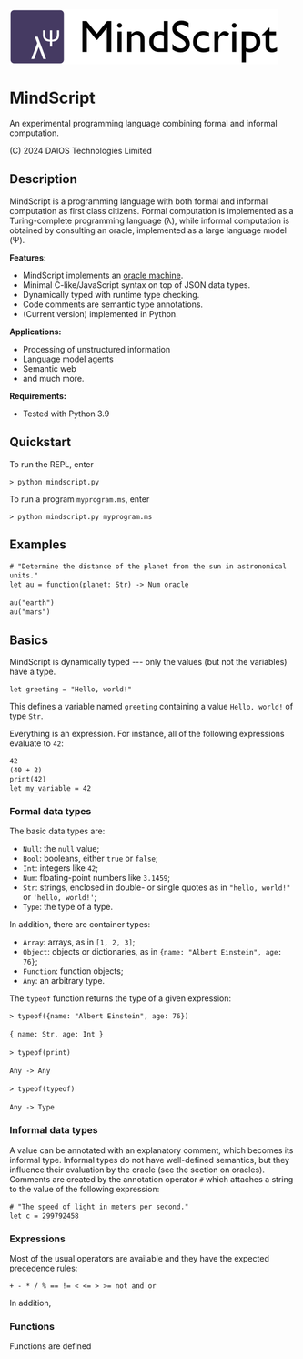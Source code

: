 ![mindscript](media/mindscript.png)

# MindScript

An experimental programming language combining formal and informal computation.

(C) 2024 DAIOS Technologies Limited

## Description

MindScript is a programming language with both formal and informal
computation as first class citizens. Formal computation is implemented as
a Turing-complete programming language (&lambda;), while informal computation is 
obtained by consulting an oracle, implemented as a large language model (&Psi;).

**Features:**

- MindScript implements an [oracle machine](https://en.wikipedia.org/wiki/Oracle_machine).
- Minimal C-like/JavaScript syntax on top of JSON data types.
- Dynamically typed with runtime type checking.
- Code comments are semantic type annotations.
- (Current version) implemented in Python.


**Applications:**

- Processing of unstructured information
- Language model agents
- Semantic web
- and much more.

**Requirements:**

- Tested with Python 3.9

## Quickstart

To run the REPL, enter
```
> python mindscript.py
```

To run a program `myprogram.ms`, enter
```
> python mindscript.py myprogram.ms
```

## Examples

```
# "Determine the distance of the planet from the sun in astronomical units."
let au = function(planet: Str) -> Num oracle

au("earth") 
au("mars")
```

## Basics

MindScript is dynamically typed --- only the values (but not the variables)
have a type. 

```
let greeting = "Hello, world!"

```

This defines a variable named `greeting` containing a value `Hello, world!` of type `Str`.

Everything is an expression. For instance, all of the following expressions evaluate
to `42`:

```
42
(40 + 2)
print(42)
let my_variable = 42
```

### Formal data types

The basic data types are:
- `Null`: the `null` value;
- `Bool`: booleans, either `true` or `false`;
- `Int`: integers like `42`;
- `Num`: floating-point numbers like `3.1459`;
- `Str`: strings, enclosed in double- or single quotes as in `"hello, world!"` or `'hello, world!'`;
- `Type`: the type of a type.

In addition, there are container types:
- `Array`: arrays, as in `[1, 2, 3]`;
- `Object`: objects or dictionaries, as in `{name: "Albert Einstein", age: 76}`;
- `Function`: function objects;
- `Any`: an arbitrary type.

The `typeof` function returns the type of a given expression:

```
> typeof({name: "Albert Einstein", age: 76})

{ name: Str, age: Int }

> typeof(print)

Any -> Any

> typeof(typeof)

Any -> Type
```

### Informal data types

A value can be annotated with an explanatory comment, which becomes its informal
type. Informal types do not have well-defined semantics, but they influence their
evaluation by the oracle (see the section on oracles). Comments are created by
the annotation operator `#` which attaches a string to the value of the following
expression: 

```
# "The speed of light in meters per second."
let c = 299792458
```


### Expressions

Most of the usual operators are available and they have the expected precedence rules:

```
+ - * / % == != < <= > >= not and or
```

In addition, 

### Functions

Functions are defined 

